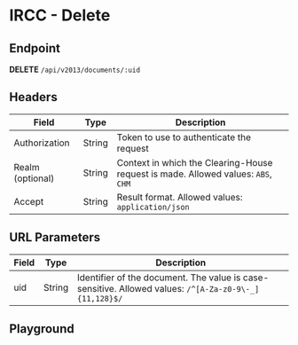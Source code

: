 <script setup>
import SwaggerUI from "../../../swagger/view/SwaggerUI.vue"
import swaggerJson from "../../../swagger/json/ircc.published.delete.json";
</script>

# IRCC - Delete

## Endpoint

**DELETE** `/api/v2013/documents/:uid`

## Headers

| Field            | Type   | Description                                                                       |
| ---------------- | ------ | --------------------------------------------------------------------------------- |
| Authorization    | String | Token to use to authenticate the request                                          |
| Realm (optional) | String | Context in which the Clearing-House request is made. Allowed values: `ABS`, `CHM` |
| Accept           | String | Result format. Allowed values: `application/json`                                 |

## URL Parameters

| Field | Type   | Description                                                                                   |
| ----- | ------ | --------------------------------------------------------------------------------------------- |
| uid   | String | Identifier of the document. The value is case-sensitive. Allowed values: `/^[A-Za-z0-9\-_]{11,128}$/` |

## Playground

<SwaggerUI :swaggerJson="swaggerJson" :protected="true" />